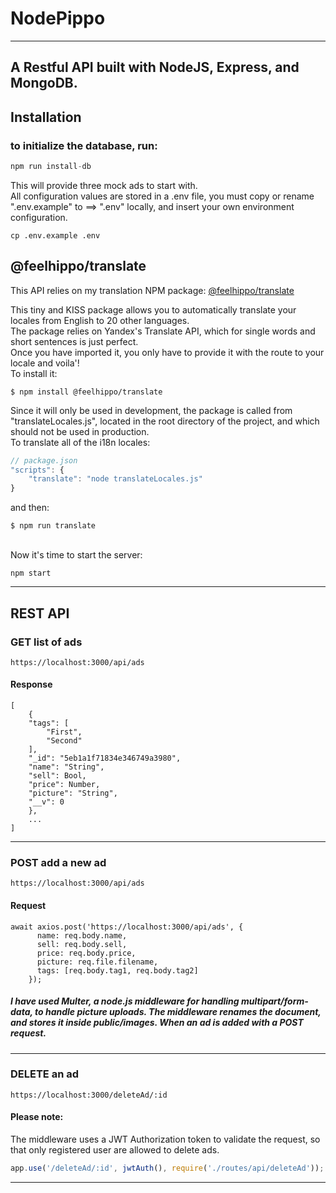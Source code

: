 # NodePippo 
---
A Restful API built with NodeJS, Express, and MongoDB.
---
## Installation
### to initialize the database, run:
```javascript
npm run install-db
```
This will provide three mock ads to start with.<br/>
All configuration values are stored in a .env file, you must copy or rename ".env.example" to ==> ".env" locally, and insert your own environment configuration. 

```shell
cp .env.example .env
```
## @feelhippo/translate
This API relies on my translation NPM package: [@feelhippo/translate](https://github.com/FeelHippo/npm-translate-module)<br/>

This tiny and KISS package allows you to automatically translate your locales from English to 20 other languages.<br/> The package relies on Yandex's Translate API, which for single words and short sentences is just perfect.<br/> Once you have imported it, you only have to provide it with the route to your locale and voila'!<br/>
To install it:
```shell
$ npm install @feelhippo/translate
```
Since it will only be used in development, the package is called from "translateLocales.js", located in the root directory of the project, and which should not be used in production.<br/>
To translate all of the i18n locales:<br/>
```javascript
// package.json
"scripts": {
    "translate": "node translateLocales.js"
}
```
and then:
```shell
$ npm run translate
```
<br/>
Now it's time to start the server:<br/>

```shell
npm start
```
---
## REST API
### GET list of ads
```
https://localhost:3000/api/ads
```
#### Response
```
[
    {
    "tags": [
        "First",
        "Second"
    ],
    "_id": "5eb1a1f71834e346749a3980",
    "name": "String",
    "sell": Bool,
    "price": Number,
    "picture": "String",
    "__v": 0
    },
    ...
]
```
---
### POST add a new ad
```
https://localhost:3000/api/ads
```
#### Request
```
await axios.post('https://localhost:3000/api/ads', {
      name: req.body.name,
      sell: req.body.sell,
      price: req.body.price,
      picture: req.file.filename,
      tags: [req.body.tag1, req.body.tag2]
    });
```
##### I have used Multer, a node.js middleware for handling multipart/form-data, to handle picture uploads. The middleware renames the document, and stores it inside public/images. When an ad is added with a POST request.
---
### DELETE an ad
```
https://localhost:3000/deleteAd/:id
```
#### Please note:
The middleware uses a JWT Authorization token to validate the request, so that only registered user are allowed to delete ads.<br/>
```javascript
app.use('/deleteAd/:id', jwtAuth(), require('./routes/api/deleteAd'));
``` 

---

